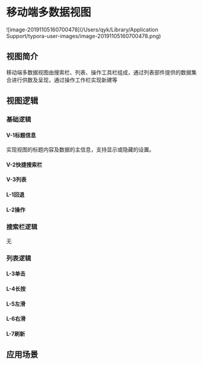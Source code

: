 # 移动端多数据视图

![image-20191105160700478](/Users/qyk/Library/Application Support/typora-user-images/image-20191105160700478.png)

## 视图简介

移动端多数据视图由搜索栏、列表、操作工具栏组成，通过列表部件提供的数据集合进行供数及呈现，通过操作工作栏实现新建等

## 视图逻辑

### 基础逻辑

#### V-1标题信息

实现视图的标题内容及数据的主信息，支持显示或隐藏的设置。

#### V-2快捷搜索栏



#### V-3列表

#### L-1回退



#### L-2操作

### 搜索栏逻辑

无

### 列表逻辑

#### L-3单击



#### L-4长按



#### L-5左滑

#### L-6右滑

#### L-7刷新

## 应用场景